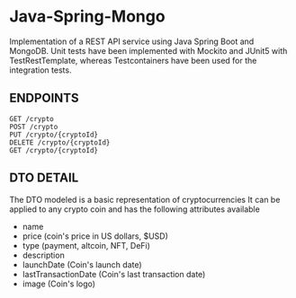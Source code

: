 # Java-Spring-Mongo
Implementation of a REST API service using Java Spring Boot and MongoDB.
Unit tests have been implemented with Mockito and JUnit5 with TestRestTemplate, whereas Testcontainers have been used for the integration tests.

## ENDPOINTS
    GET /crypto
    POST /crypto
    PUT /crypto/{cryptoId}
    DELETE /crypto/{cryptoId}
    GET /crypto/{cryptoId}

## DTO DETAIL
The DTO modeled is a basic representation of cryptocurrencies
It can be applied to any crypto coin and has the following attributes available
- name
- price (coin's price in US dollars, $USD)
- type (payment, altcoin, NFT, DeFi)
- description
- launchDate (Coin's launch date)
- lastTransactionDate (Coin's last transaction date) 
- image (Coin's logo)